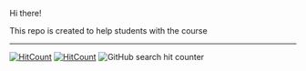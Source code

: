 Hi there!

This repo is created to help students with the course

_____________________________________________________________

[![HitCount](https://hits.dwyl.com/DavutSukhankuliev/data_pre-processing_and_statistical_elements.svg?style=flat-square&show=unique)](http://hits.dwyl.com/DavutSukhankuliev/data_pre-processing_and_statistical_elements)
[![HitCount](https://hits.dwyl.com/DavutSukhankuliev/data_pre-processing_and_statistical_elements.svg?style=flat-square)](http://hits.dwyl.com/DavutSukhankuliev/data_pre-processing_and_statistical_elements)
![GitHub search hit counter](https://img.shields.io/github/search/DavutSukhankuliev/data_pre-processing_and_statistical_elements/Hit?style=flat-square)
